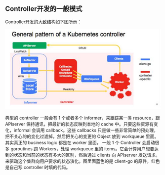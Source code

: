 ## Controller开发的一般模式

Controller开发的大致结构如下图所示：

![](/assets/general-pattern-of-controller.jpg)

典型的 controller 一般会有 1 个或者多个 informer，来跟踪某一类 resource，跟 APIserver 保持通讯，把最新的状态反映到本地的 cache 中。只要这些资源有变化，informal 会调用 callback。这些 callbacks 只是做一些非常简单的预处理，把不关心的的变化过滤掉，然后把关心的变更的 Object 放到 workqueue 里面。其实真正的 business logic 都是在 worker 里面， 一般 1 个 Controller 会启动很多 goroutines 跑 Workers，处理 workqueue 里的 items。它会计算用户想要达到的状态和当前的状态有多大的区别，然后通过 clients 向 APIserver 发送请求，来驱动这个集群向用户要求的状态演化。图里面蓝色的是 client-go 的原件，红色是自己写 controller 时填的代码。

